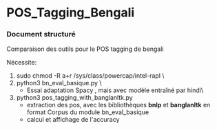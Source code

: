 # POS_Tagging_Bengali
### Document structuré

Comparaison des outils pour le POS tagging de bengali 

Nécessite: 
1. sudo chmod -R a+r /sys/class/powercap/intel-rapl \
2. python3 bn_eval_basique.py \
	- Essai adaptation Spacy , mais avec modèle entraîné par hindi\
3. python3 pos_tagging_with_banglanltk.py
	- extraction des pos, avec les bibliothèques **bnlp** et **banglanltk** en format Corpus du module bn_eval_basique
	- calcul et affichage de l'accuracy 

	

